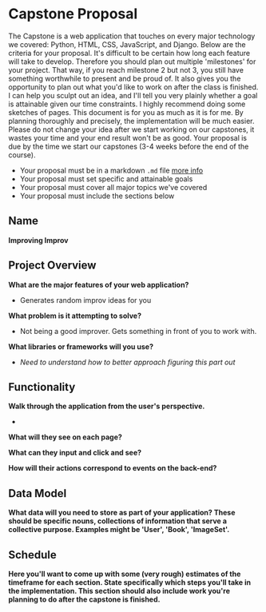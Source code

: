 
# Capstone Proposal

The Capstone is a web application that touches on every major technology we covered: Python, HTML, CSS, JavaScript, and Django. Below are the criteria for your proposal. It's difficult to be certain how long each feature will take to develop. Therefore you should plan out multiple 'milestones' for your project. That way, if you reach milestone 2 but not 3, you still have something worthwhile to present and be proud of. It also gives you the opportunity to plan out what you'd like to work on after the class is finished. I can help you sculpt out an idea, and I'll tell you very plainly whether a goal is attainable given our time constraints. I highly recommend doing some sketches of pages. This document is for you as much as it is for me. By planning thoroughly and precisely, the implementation will be much easier. Please do not change your idea after we start working on our capstones, it wastes your time and your end result won't be as good. Your proposal is due by the time we start our capstones (3-4 weeks before the end of the course).

- Your proposal must be in a markdown `.md` file [more info](https://help.github.com/articles/basic-writing-and-formatting-syntax/)
- Your proposal must set specific and attainable goals
- Your proposal must cover all major topics we've covered
- Your proposal must include the sections below

<!-- Please leave comments -->

## Name

**Improving Improv**

## Project Overview

**What are the major features of your web application?**

- Generates random improv ideas for you

**What problem is it attempting to solve?**

- Not being a good improver. Gets something in front of you to work with.

**What libraries or frameworks will you use?**

- *Need to understand how to better approach figuring this part out*

## Functionality

**Walk through the application from the user's perspective.**

-

**What will they see on each page?**



**What can they input and click and see?**



**How will their actions correspond to events on the back-end?**



## Data Model

**What data will you need to store as part of your application? These should be specific nouns, collections of information that serve a collective purpose. Examples might be 'User', 'Book', 'ImageSet'.**



## Schedule

**Here you'll want to come up with some (very rough) estimates of the timeframe for each section. State specifically which steps you'll take in the implementation. This section should also include work you're planning to do after the capstone is finished.**


